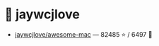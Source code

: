 # 👤 jaywcjlove

- [jaywcjlove/awesome-mac](https://github.com/jaywcjlove/awesome-mac) — 82485 ⭐️ / 6497 🍴

